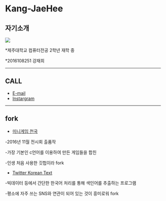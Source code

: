 # Kang-JaeHee

## 자기소개

![](http://blogfiles.naver.net/MjAxNzAzMzFfMjQ3/MDAxNDkwOTM4NTY1NTIz.cgd_b-HljxDev5SHkzTkOEJ1q-SN2_-qgWvs5Qr_XIAg.T13FYs241MBsidALmVt6bw5EB__AVnvnFGM72BeN_NEg.PNG.enqn_k/01-2.png?type=w1)

*제주대학교 컴퓨터전공 2학년 재학 중

*2016108251 강재희


----
## CALL

 - [E-mail](enqn_k@naver.com)
 - [Instargram](https://www.instagram.com/zabachip/)
----
## fork

* [미니게임 천국](https://github.com/ssoso27/Mc_MiniGames)
 
 -2016년 11월 전시회 출품작
 
 -가장 기본인 c언어를 이용하여 만든 게임들을 합친 
 
 -인생 처음 사용한 깃헙이라 fork
 
*  [Twitter Korean Text](https://github.com/twitter/twitter-korean-text)
 
 -빅데이터 등에서 간단한 한국어 처리를 통해 색인어를 추출하는 프로그램
 
 -평소에 자주 쓰는 SNS와 연관이 되어 있는 것이 흥미로워 fork
 
